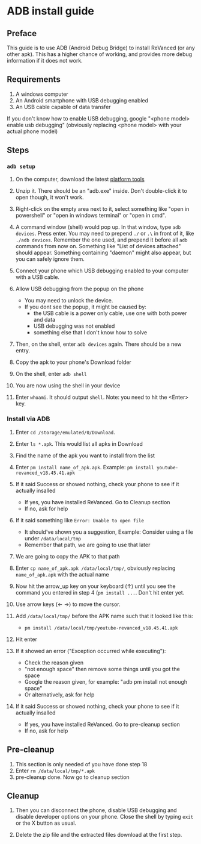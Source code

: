 # ADB install guide

## Preface

This guide is to use ADB (Android Debug Bridge) to install ReVanced (or any other apk). This has a higher chance of working, and provides more debug information if it does not work.

## Requirements

1. A windows computer
2. An Android smartphone with USB debugging enabled
3. An USB cable capable of data transfer

If you don't know how to enable USB debugging, google "\<phone model\> enable usb debugging" (obviously replacing \<phone model\> with your actual phone model)

## Steps

### `adb setup`

1. On the computer, download the latest [platform tools](https://developer.android.com/tools/releases/platform-tools)

2. Unzip it. There should be an "adb.exe" inside. Don't double-click it to open though, it won't work. 

3. Right-click on the empty area next to it, select something like "open in powershell" or "open in windows terminal" or "open in cmd".

4. A command window (shell) would pop up. In that window, type `adb devices`. Press enter. You may need to prepend `./` or `.\` in front of it, like `./adb devices`. Remember the one used, and prepend it before all `adb` commands from now on. Something like "List of devices attached" should appear. Something containing "daemon" might also appear, but you can safely ignore them.

5. Connect your phone which USB debugging enabled to your computer with a USB cable. 

6. Allow USB debugging from the popup on the phone
    - You may need to unlock the device. 
    - If you dont see the popup, it might be caused by:
        - the USB cable is a power only cable, use one with both power and data
        - USB debugging was not enabled
        - something else that I don't know how to solve

7. Then, on the shell, enter `adb devices` again. There should be a new entry.

8. Copy the apk to your phone's Download folder

9. On the shell, enter `adb shell`

10. You are now using the shell in your device

11. Enter `whoami`. It should output `shell`. Note: you need to hit the \<Enter\> key.

### Install via ADB

1. Enter `cd /storage/emulated/0/Download`.

2. Enter `ls *.apk`. This would list all apks in Download

3. Find the name of the apk you want to install from the list

4. Enter `pm install name_of_apk.apk`. Example: `pm install youtube-revanced_v18.45.41.apk`

5. If it said Success or showed nothing, check your phone to see if it actually insalled
    - If yes, you have installed ReVanced. Go to Cleanup section
    - If no, ask for help

6. If it said something like `Error: Unable to open file`
    - It should've shown you a suggestion, Example: Consider using a file under `/data/local/tmp`
    - Remember that path, we are going to use that later

7. We are going to copy the APK to that path

8. Enter `cp name_of_apk.apk /data/local/tmp/`, obviously replacing `name_of_apk.apk` with the actual name

9. Now hit the arrow_up key on your keyboard (↑) until you see the command you entered in step 4 (`pm install ...`. Don't hit enter yet.

10. Use arrow keys (← →) to move the cursor.

11. Add `/data/local/tmp/` before the APK name such that it looked like this:
    - `pm install /data/local/tmp/youtube-revanced_v18.45.41.apk`

12. Hit enter

13. If it showed an error ("Exception occurred while executing"):
    - Check the reason given
    - "not enough space" then remove some things until you got the space
    - Google the reason given, for example: "adb pm install not enough space"
    - Or alternatively, ask for help

14. If it said Success or showed nothing, check your phone to see if it actually insalled
    - If yes, you have installed ReVanced. Go to pre-cleanup section
    - If no, ask for help

## Pre-cleanup

1. This section is only needed of you have done step 18
2. Enter `rm /data/local/tmp/*.apk`
3. pre-cleanup done. Now go to cleanup section

## Cleanup

1. Then you can disconnect the phone, disable USB debugging and disable developer options on your phone. Close the shell by typing `exit` or the X button as usual.

2. Delete the zip file and the extracted files download at the first step.
